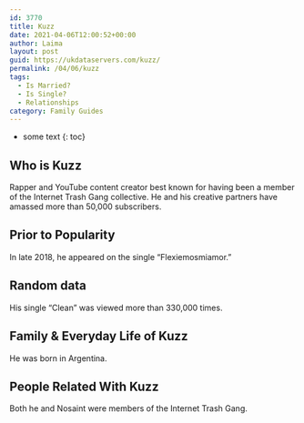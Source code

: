 ```yaml
---
id: 3770
title: Kuzz
date: 2021-04-06T12:00:52+00:00
author: Laima
layout: post
guid: https://ukdataservers.com/kuzz/
permalink: /04/06/kuzz
tags:
  - Is Married?
  - Is Single?
  - Relationships
category: Family Guides
---
```


* some text
{: toc}


## Who is Kuzz
                  
                  
                  
Rapper and YouTube content creator best known for having been a member of the Internet Trash Gang collective. He and his creative partners have amassed more than 50,000 subscribers.
                  
              
            
              
            
                
                
                
## Prior to Popularity
                  
                  
                  
In late 2018, he appeared on the single &#8220;Flexiemosmiamor.&#8221;
                  
              
            
              
            
                
                
                
## Random data
                  
                  
                  
His single &#8220;Clean&#8221; was viewed more than 330,000 times.
                  
              
            
              
            
                
                
                
## Family & Everyday Life of Kuzz
                  
                  
                  
He was born in Argentina. 
                  
              
            
              
            
                
                
                
## People Related With Kuzz
                  
                  
                  
Both he and Nosaint were members of the Internet Trash Gang. 
                  
              
            
              
            
                
              
            
              
              
            
            
              
            
          
          
          